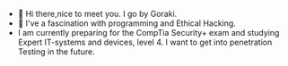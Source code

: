 - 👋 Hi there,nice to meet you. I go by Goraki.
- 👀 I've a fascination with programming and Ethical Hacking.  
- I am currently preparing for the CompTia Security+ exam and studying Expert IT-systems and devices, level 4.  I want to get into penetration Testing in the future. 
<!---
Goraki1994/Goraki1994 is a ✨ special ✨ repository because its `README.md` (this file) appears on your GitHub profile.
You can click the Preview link to take a look at your changes.
--->
